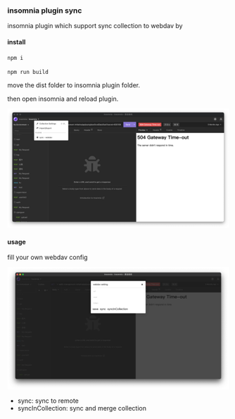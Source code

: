 ### insomnia plugin sync

insomnia plugin which support sync collection to webdav by


#### install

```shell
npm i

npm run build
```

move the dist folder to insomnia plugin folder.

then open insomnia and reload plugin.

![img.png](./pic/img.png)


#### usage

fill your own webdav config

![img.png](./pic/img_1.png)

* sync: sync to remote
* syncInCollection: sync and merge collection